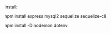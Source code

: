 install:

npm install 
    express
    mysql2
    sequelize
    sequelize-cli

npm install -D
    nodemon
    dotenv